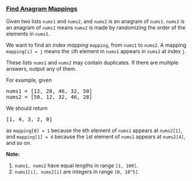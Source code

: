 ### [Find Anagram Mappings](https://leetcode.com/problems/find-anagram-mappings)

<p>Given two lists <code>nums1</code> and <code>nums2</code>, and <code>nums2</code> is an anagram of <code>nums1</code>. <code>nums2</code> is an anagram of <code>nums1</code> means <code>nums2</code> is made by randomizing the order of the elements in <code>nums1</code>.</p>

<p>We want to find an <i>index mapping</i> <code>mapping</code>, from <code>nums1</code> to <code>nums2</code>. A mapping <code>mapping[i] = j</code> means the <code>i</code>th element in <code>nums1</code> appears in <code>nums2</code> at index <code>j</code>.</p>

<p>These lists <code>nums1</code> and <code>nums2</code> may contain duplicates. If there are multiple answers, output any of them.</p>

<p>For example, given</p>

<pre>
nums1 = [12, 28, 46, 32, 50]
nums2 = [50, 12, 32, 46, 28]
</pre>

<p>We should return</p>

<pre>
[1, 4, 3, 2, 0]
</pre>

<p>as <code>mapping[0] = 1</code> because the <code>0</code>th element of <code>nums1</code> appears at <code>nums2[1]</code>, and <code>mapping[1] = 4</code> because the <code>1</code>st element of <code>nums1</code> appears at <code>nums2[4]</code>, and so on.</p>

<p><b>Note:</b></p>

<ol>
	<li><code>nums1, nums2</code> have equal lengths in range <code>[1, 100]</code>.</li>
	<li><code>nums1[i], nums2[i]</code> are integers in range <code>[0, 10^5]</code>.</li>
</ol>
